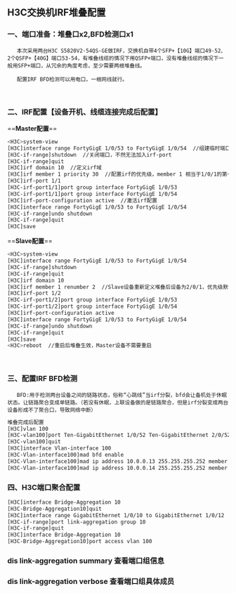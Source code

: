 ## H3C交换机IRF堆叠配置

### 一、端口准备：堆叠口x2,BFD检测口x1

       本次采用两台H3C S5820V2-54QS-GE做IRF，交换机自带4个SFP+【10G】端口49-52、2个QSFP+【40G】端口53-54，有堆叠线缆的情况下用QSFP+端口，没有堆叠线缆的情况下一般用SFP+端口，从冗余的角度考虑，至少需要两根堆叠线。

       配置IRF BFD检测可以用电口，一根网线就行。

<br/>

### 二、IRF配置【设备开机、线缆连接完成后配置】

==**Master配置**==

```sh
<H3C>system-view
[H3C]interface range FortyGigE 1/0/53 to FortyGigE 1/0/54  //组建临时端口组进行批量配置
[H3C-if-range]shutdown  //关闭端口，不然无法加入irf-port
[H3C-if-range]quit
[H3C]irf domain 10  //定义irf域
[H3C]irf member 1 priority 30  //配置irf的优先级，member 1 相当于1/0/1的第一个1,由于是Master设备此处无需修改
[H3C]irf-port 1/1
[H3C-irf-port1/1]port group interface FortyGigE 1/0/53
[H3C-irf-port1/1]port group interface FortyGigE 1/0/54
[H3C]irf-port-configuration active  //激活irf配置
[H3C]interface range FortyGigE 1/0/53 to FortyGigE 1/0/54
[H3C-if-range]undo shutdown
[H3C-if-range]quit
[H3C]save
```

==**Slave配置**==

```sh
<H3C>system-view
[H3C]interface range FortyGigE 1/0/53 to FortyGigE 1/0/54
[H3C-if-range]shutdown
[H3C-if-range]quit
[H3C]irf domain 10
[H3C]irf member 1 renumber 2  //Slave设备重新定义堆叠后设备为2/0/1，优先级默认为1
[H3C]irf-port 1/2
[H3C-irf-port1/2]port group interface FortyGigE 1/0/53
[H3C-irf-port1/2]port group interface FortyGigE 1/0/54
[H3C]irf-port-configuration active
[H3C]interface range FortyGigE 1/0/53 to FortyGigE 1/0/54
[H3C-if-range]undo shutdown
[H3C-if-range]quit
[H3C]save
<H3C>reboot  //重启后堆叠生效，Master设备不需要重启
```

<br/>

### 三、配置IRF BFD检测

       BFD:用于检测两台设备之间的链路状态，俗称“心跳线”当irf分裂，bfd会让备机处于休眠状态。让链路聚合变成单链路。（若没有休眠，上联设备做的是链路聚合，但是irf分裂变成两台设备形成不了聚合口，导致网络中断）

```sh
堆叠完成后配置
[H3C]vlan 100
[H3C-vlan100]port Ten-GigabitEthernet 1/0/52 Ten-GigabitEthernet 2/0/52
[H3C-vlan100]quit
[H3C]interface Vlan-interface 100
[H3C-Vlan-interface100]mad bfd enable
[H3C-Vlan-interface100]mad ip address 10.0.0.13 255.255.255.252 member 1
[H3C-Vlan-interface100]mad ip address 10.0.0.14 255.255.255.252 member 2
```

### 四、H3C端口聚合配置

```sh
[H3C]interface Bridge-Aggregation 10
[H3C-Bridge-Aggregation10]quit
[H3C]interface range GigabitEthernet 1/0/10 to GigabitEthernet 1/0/12
[H3C-if-range]port link-aggregation group 10
[H3C-if-range]quit
[H3C]interface Bridge-Aggregation 10
[H3C-Bridge-Aggregation10]port access vlan 100
```

### dis link-aggregation summary 查看端口组信息

### dis link-aggregation verbose 查看端口组具体成员
